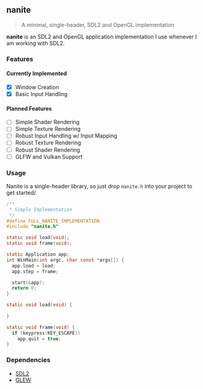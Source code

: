 ## nanite
> A minimal, single-header, SDL2 and OpenGL implementation

**nanite** is an SDL2 and OpenGL application implementation I use whenever I am working with SDL2.

### Features
#### Currently Implemented
- [x] Window Creation
- [x] Basic Input Handling

#### Planned Features
- [ ] Simple Shader Rendering
- [ ] Simple Texture Rendering
- [ ] Robust Input Handling w/ Input Mapping
- [ ] Robust Texture Rendering
- [ ] Robust Shader Rendering
- [ ] GLFW and Vulkan Support

### Usage
Nanite is a single-header library, so just drop `nanite.h` into your project to get started/.
```c
/**
 * Simple Implementation
 */
#define FULL_NANITE_IMPLEMENTATION
#include "nanite.h"

static void load(void);
static void frame(void);

static Application app;
int WinMain(int argc, char const *argv[]) {
  app.load = load;
  app.step = frame;

  start(&app);
  return 0;
}

static void load(void) {
  
}

static void frame(void) {
  if (keypress(KEY_ESCAPE))
    app.quit = true;
}
```

### Dependencies
- [SDL2](https://www.libsdl.org/)
- [GLEW](http://glew.sourceforge.net/)
